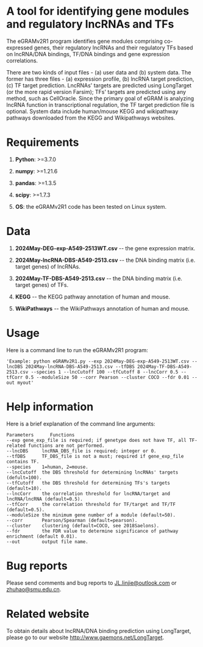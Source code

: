 # A tool for identifying gene modules and regulatory lncRNAs and TFs

The eGRAMv2R1 program identifies gene modules comprising co-expressed genes, their regulatory lncRNAs and their regulatory TFs based on lncRNA/DNA bindings, TF/DNA bindings and gene expression correlations.

There are two kinds of input files - (a) user data and (b) system data. The former has three files - (a) expression profile, (b) lncRNA target prediction, (c) TF target prediction. LncRNAs' targets are predicted using LongTarget (or the more rapid version Farsim); TFs' targets are predicted using any method, such as CellOracle. Since the primary goal of eGRAM is analyzing lncRNA function in transcriptional regulation, the TF target prediction file is optional. System data include human/mouse KEGG and wikipathway pathways downloaded from the KEGG and Wikipathways websites.

# Requirements
1. **Python**: >=3.7.0

2. **numpy**: >=1.21.6

3. **pandas**: >=1.3.5

4. **scipy**: >=1.7.3

5. **OS**: the eGRAMv2R1 code has been tested on Linux system.

# Data
1. **2024May-DEG-exp-A549-2513WT.csv**  --  the gene expression matrix.

2. **2024May-lncRNA-DBS-A549-2513.csv**  --  the DNA binding matrix (i.e. target genes) of lncRNAs.

3. **2024May-TF-DBS-A549-2513.csv**  --  the DNA binding matrix (i.e. target genes) of TFs.

4. **KEGG**  --  the KEGG pathway annotation of human and mouse.

5. **WikiPathways**  --  the WikiPathways annotation of human and mouse.

# Usage
Here is a command line to run the eGRAMv2R1 program:

```
'Example: python eGRAMv2R1.py --exp 2024May-DEG-exp-A549-2513WT.csv --lncDBS 2024May-lncRNA-DBS-A549-2513.csv --tfDBS 2024May-TF-DBS-A549-2513.csv --species 1 --lncCutoff 100 --tfCutoff 8 --lncCorr 0.5 --tfCorr 0.5 --moduleSize 50 --corr Pearson --cluster COCO --fdr 0.01 --out myout'
```

# Help information
Here is a brief explanation of the command line arguments:

```
Parameters      Functions
--exp gene_exp_file is required; if genetype does not have TF, all TF-related functions are not performed. 
--lncDBS     lncRNA_DBS_file is required; integer or 0. 
--tfDBS      TF_DBS_file is not a must; required if gene_exp_file contains TF.
--species    1=human, 2=mouse.
--lncCutoff  the DBS threshold for determining lncRNAs' targets (defult=100).
--tfCutoff   the DBS threshold for determining TFs's targets (default=10).
--lncCorr    the correlation threshold for lncRNA/target and lncRNA/lncRNA (default=0.5).
--tfCorr     the correlation threshold for TF/target and TF/TF (default=0.5).
--moduleSize the minimum gene number of a module (default=50).
--corr       Pearson/Spearman (default=pearson).
--cluster    clustering (default=COCO, see 2018Saelons).
--fdr        the FDR value to determine significance of pathway enrichment (default 0.01).
--out        output file name.
```

# Bug reports
Please send comments and bug reports to JL.linjie@outlook.com or zhuhao@smu.edu.cn.

# Related website
To obtain details about lncRNA/DNA binding prediction using LongTarget, please go to our website http://www.gaemons.net/LongTarget.
